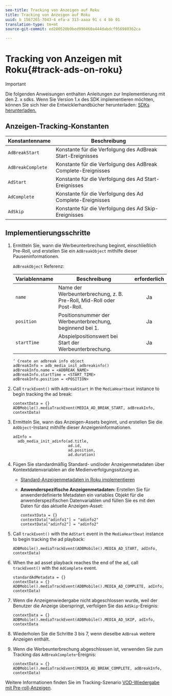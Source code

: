 ```yaml
---
seo-title: Tracking von Anzeigen auf Roku
title: Tracking von Anzeigen auf Roku
uuid: b 1567265-7043-4 efa-a 313-aaaa 91 c 4 bb 01
translation-type: tm+mt
source-git-commit: ed200520b9bed990460a444dabdcf956980362ca

---
```



# Tracking von Anzeigen mit Roku{#track-ads-on-roku}

>[!IMPORTANT]
>
>Die folgenden Anweisungen enthalten Anleitungen zur Implementierung mit den 2. x sdks. Wenn Sie Version 1.x des SDK implementieren möchten, können Sie sich hier die Entwicklerhandbücher herunterladen: [SDKs herunterladen.](../../sdk-implement/download-sdks.md)

## Anzeigen-Tracking-Konstanten

| Konstantenname | Beschreibung   |
|---|---|
| `AdBreakStart` | Konstante für die Verfolgung des AdBreak Start-Ereignisses |
| `AdBreakComplete` | Konstante für die Verfolgung des AdBreak Complete-Ereignisses |
| `AdStart` | Konstante für die Verfolgung des Ad Start-Ereignisses |
| `AdComplete` | Konstante für die Verfolgung des Ad Complete-Ereignisses |
| `AdSkip` | Konstante für die Verfolgung des Ad Skip-Ereignisses |

## Implementierungsschritte

1. Ermitteln Sie, wann die Werbeunterbrechung beginnt, einschließlich Pre-Roll, und erstellen Sie ein `AdBreakObject` mithilfe dieser Pauseninformationen.

   `AdBreakObject` Referenz:

   | Variablenname | Beschreibung | erforderlich |
   | --- | --- | :---: |
   | `name` | Name der Werbeunterbrechung, z. B. Pre-Roll, Mid-Roll oder Post-Roll. | Ja |
   | `position` | Positionsnummer der Werbeunterbrechung, beginnend bei 1. | Ja |
   | `startTime` | Abspielpositionswert bei Start der Werbeunterbrechung. | Ja |

   ```
   ‘ Create an adbreak info object 
   adBreakInfo = adb_media_init_adbreakinfo() 
   adBreakInfo.name = <ADBREAK_NAME> 
   adBreakInfo.startTime = <START_TIME> 
   adBreakInfo.position = <POSITION>
   ```

1. Call `trackEvent()` with `AdBreakStart` in the `MediaHeartbeat` instance to begin tracking the ad break:

   ```
   contextData = {} 
   ADBMobile().mediaTrackEvent(MEDIA_AD_BREAK_START, adBreakInfo, contextData)
   ```

1. Ermitteln Sie, wann das Anzeigen-Assets beginnt, und erstellen Sie die `AdObject`-Instanz mithilfe dieser Anzeigeninformationen.

   ```
   adInfo =  
     adb_media_init_adinfo(ad.title,  
                           ad.id,  
                           ad.position,  
                           ad.duration) 
   ```

1. Fügen Sie standardmäßig Standard- und/oder Anzeigenmetadaten über Kontextdatenvariablen an die Medienverfolgungssitzung an.

   * [Standard-Anzeigenmetadaten in Roku implementieren](../../sdk-implement/track-ads/impl-std-ad-metadata/impl-std-ad-metadata-roku.md)
   * **Anwenderspezifische Anzeigenmetadaten:** Erstellen Sie für anwenderdefinierte Metadaten ein variables Objekt für die anwenderspezifischen Datenvariablen und füllen Sie es mit den Daten für das aktuelle Anzeigen-Asset:

      ```
      contextData = {} 
      contextData["adinfo1"] = "adinfo2" 
      contextData["adinfo2"] = "adinfo2"
      ```

1. Call `trackEvent()` with the `AdStart` event in the `MediaHeartbeat` instance to begin tracking the ad playback:

   ```
   ADBMobile().mediaTrackEvent(ADBMobile().MEDIA_AD_START, adInfo, contextData)
   ```

1. When the ad asset playback reaches the end of the ad, call `trackEvent()` with the `AdComplete` event.

   ```
   standardAdMetadata = {} 
   contextData = {} 
   ADBMobile().mediaTrackEvent(ADBMobile().MEDIA_AD_COMPLETE, adInfo, contextData)
   ```

1. Wenn die Anzeigenwiedergabe nicht abgeschlossen wurde, weil der Benutzer die Anzeige überspringt, verfolgen Sie das `AdSkip`-Ereignis:

   ```
   contextData = {} 
   ADBMobile().mediaTrackEvent(ADBMobile().MEDIA_AD_SKIP, adInfo, contextData
   ```

1. Wiederholen Sie die Schritte 3 bis 7, wenn dieselbe `AdBreak` weitere Anzeigen enthält.
1. Wenn die Werbeunterbrechung abgeschlossen ist, verwenden Sie zum Tracking das `AdBreakComplete`-Ereignis:

   ```
   contextData = {} 
   ADBMobile().mediaTrackEvent(MEDIA_AD_BREAK_COMPLETE, adBreakInfo, contextData)
   ```

Weitere Informationen finden Sie im Tracking-Szenario [VOD-Wiedergabe mit Pre-roll-Anzeigen](../../sdk-implement/tracking-scenarios/vod-preroll-ads.md).
